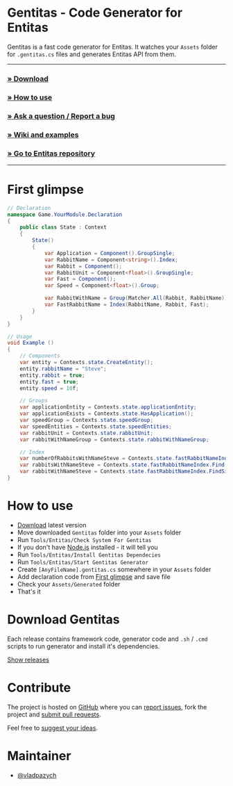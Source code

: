 # Gentitas - Code Generator for Entitas

Gentitas is a fast code generator for Entitas. It watches your `Assets` folder for `.gentitas.cs` files and generates Entitas API from them.

---

### **[» Download](#download-gentitas)**
### **[» How to use](#how-to-use)**
### **[» Ask a question / Report a bug](https://github.com/vladpazych/Gentitas/issues/new)**
### **[» Wiki and examples](https://github.com/vladpazych/Gentitas/wiki)**
### **[» Go to Entitas repository](https://github.com/sschmid/Entitas-CSharp)**

---

First glimpse
=============
```csharp
// Declaration
namespace Game.YourModule.Declaration
{
    public class State : Context
    {
        State()
        {
            var Application = Component().GroupSingle;
            var RabbitName = Component<string>().Index;
            var Rabbit = Component();
            var RabbitUnit = Component<float>().GroupSingle;
            var Fast = Component();
            var Speed = Component<float>().Group;

            var RabbitWithName = Group(Matcher.All(Rabbit, RabbitName));
            var FastRabbitName = Index(RabbitName, Rabbit, Fast);
        }
    }
}

// Usage
void Example ()
{
    // Components
    var entity = Contexts.state.CreateEntity();
    entity.rabbitName = "Steve";
    entity.rabbit = true;
    entity.fast = true;
    entity.speed = 10f;

    // Groups
    var applicationEntity = Contexts.state.applicationEntity;
    var applicationExists = Contexts.state.HasApplication();
    var speedGroup = Contexts.state.speedGroup;
    var speedEntities = Contexts.state.speedEntities;
    var rabbitUnit = Contexts.state.rabbitUnit;
    var rabbitWithNameGroup = Contexts.state.rabbitWithNameGroup;

    // Index
    var numberOfRabbitsWithNameSteve = Contexts.state.fastRabbitNameIndex.GetCount("Steve");
    var rabbitsWithNameSteve = Contexts.state.fastRabbitNameIndex.Find("Steve");
    var rabbitWithNameSteve = Contexts.state.fastRabbitNameIndex.FindSingle("Steve");
}
```

How to use
==========
- [Download](https://github.com/vladpazych/Gentitas/releases) latest version
- Move downloaded `Gentitas` folder into your `Assets` folder
- Run `Tools/Entitas/Check System For Gentitas`
- If you don't have [Node.js](https://nodejs.org/) installed - it will tell you
- Run `Tools/Entitas/Install Gentitas Dependecies`
- Run `Tools/Entitas/Start Gentitas Generator`
- Create `[AnyFileName].gentitas.cs` somewhere in your `Assets` folder
- Add declaration code from [First glimpse](#first-glimpse) and save file
- Check your `Assets/Generated` folder
- That's it

Download Gentitas
=================
Each release contains framework code, generator code and `.sh` / `.cmd` scripts to run generator and install it's dependencies.

[Show releases](https://github.com/vladpazych/Gentitas/releases)

Contribute
==========
The project is hosted on [GitHub](https://github.com/vladpazych/Gentitas) where you can [report issues](https://github.com/vladpazych/Gentitas/issues/new), fork the project and [submit pull requests](https://github.com/vladpazych/Gentitas/pulls).

Feel free to [suggest your ideas](https://github.com/vladpazych/Gentitas/issues/new).


Maintainer
==========
* [@vladpazych](https://github.com/vladpazych)
